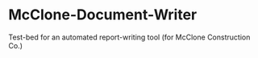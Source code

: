 # McClone-Document-Writer

Test-bed for an automated report-writing tool (for McClone Construction Co.)
